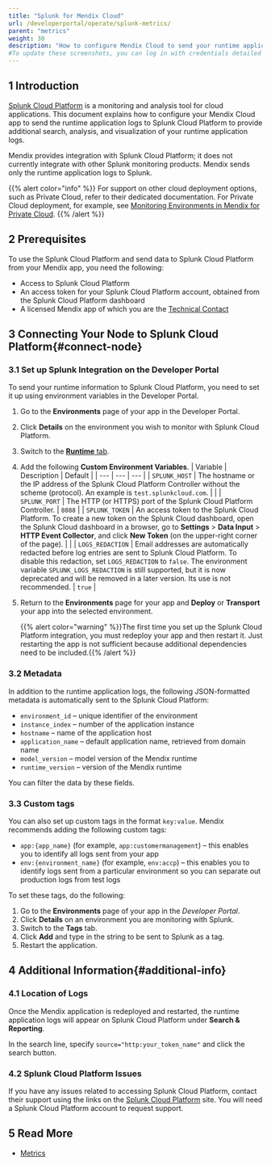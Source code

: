 ```yaml
---
title: "Splunk for Mendix Cloud"
url: /developerportal/operate/splunk-metrics/
parent: "metrics"
weight: 30
description: "How to configure Mendix Cloud to send your runtime application logs Splunk Cloud Platform."
#To update these screenshots, you can log in with credentials detailed in How to Update Screenshots Using Team Apps.
---
```


## 1 Introduction

[Splunk Cloud Platform](https://www.splunk.com/en_us/products/splunk-cloud-platform.html) is a monitoring and analysis tool for cloud applications. This document explains how to configure your Mendix Cloud app to send the runtime application logs to Splunk Cloud Platform to provide additional search, analysis, and visualization of your runtime application logs.

Mendix provides integration with Splunk Cloud Platform; it does not currently integrate with other Splunk monitoring products. Mendix sends only the runtime application logs to Splunk.

{{% alert color="info" %}}
For support on other cloud deployment options, such as Private Cloud, refer to their dedicated documentation. For Private Cloud deployment, for example, see [Monitoring Environments in Mendix for Private Cloud](/developerportal/deploy/private-cloud-monitor/).
{{% /alert %}}

## 2 Prerequisites

To use the Splunk Cloud Platform and send data to Splunk Cloud Platform from your Mendix app, you need the following:

* Access to Splunk Cloud Platform
* An access token for your Splunk Cloud Platform account, obtained from the Splunk Cloud Platform dashboard
* A licensed Mendix app of which you are the [Technical Contact](/developerportal/general/app-roles/#technical-contact)

## 3 Connecting Your Node to Splunk Cloud Platform{#connect-node}

### 3.1 Set up Splunk Integration on the Developer Portal

To send your runtime information to Splunk Cloud Platform, you need to set it up using environment variables in the Developer Portal.

1. Go to the **Environments** page of your app in the Developer Portal.
2. Click **Details** on the environment you wish to monitor with Splunk Cloud Platform. 
3. Switch to the [**Runtime** tab](/developerportal/deploy/environments-details/#runtime-tab).
4. Add the following **Custom Environment Variables**.
    | Variable | Description | Default |
    | --- | --- | --- |
    | `SPLUNK_HOST` | The hostname or the IP address of the Splunk Cloud Platform Controller without the scheme (protocol). An example is `test.splunkcloud.com`. | |
    | `SPLUNK_PORT` | The HTTP (or HTTPS) port of the Splunk Cloud Platform Controller. | `8088` |
    | `SPLUNK_TOKEN` | An access token to the Splunk Cloud Platform. To create a new token on the Splunk Cloud dashboard, open the Splunk Cloud dashboard in a browser, go to **Settings** > **Data Input** > **HTTP Event Collector**, and click **New Token** (on the upper-right corner of the page). | |
    | `LOGS_REDACTION` | Email addresses are automatically redacted before log entries are sent to Splunk Cloud Platform. To disable this redaction, set `LOGS_REDACTION` to `false`. The environment variable `SPLUNK_LOGS_REDACTION` is still supported, but it is now deprecated and will be removed in a later version. Its use is not recommended. | `true` |

5. Return to the **Environments** page for your app and **Deploy** or **Transport** your app into the selected environment.

    {{% alert color="warning" %}}The first time you set up the Splunk Cloud Platform integration, you must redeploy your app and then restart it. Just restarting the app is not sufficient because additional dependencies need to be included.{{% /alert %}}

### 3.2 Metadata

In addition to the runtime application logs, the following JSON-formatted metadata is automatically sent to the Splunk Cloud Platform:

* `environment_id` – unique identifier of the environment
* `instance_index` – number of the application instance
* `hostname` – name of the application host
* `application_name` – default application name, retrieved from domain name
* `model_version` – model version of the Mendix runtime
* `runtime_version` – version of the Mendix runtime

You can filter the data by these fields.

### 3.3 Custom tags

You can also set up custom tags in the format `key:value`. Mendix recommends adding the following custom tags:

* `app:{app_name}` (for example, `app:customermanagement`) – this enables you to identify all logs sent from your app
* `env:{environment_name}` (for example, `env:accp`) – this enables you to identify logs sent from a particular environment so you can separate out production logs from test logs

To set these tags, do the following:

1. Go to the **Environments** page of your app in the *Developer Portal*.
2. Click **Details** on an environment you are monitoring with Splunk. 
3. Switch to the **Tags** tab.
4. Click **Add** and type in the string to be sent to Splunk as a tag.
5. Restart the application.

## 4 Additional Information{#additional-info}

### 4.1 Location of Logs

Once the Mendix application is redeployed and restarted, the runtime application logs will appear on Splunk Cloud Platform under **Search & Reporting**.

In the search line, specify `source="http:your_token_name"` and click the search button.

### 4.2 Splunk Cloud Platform Issues

If you have any issues related to accessing Splunk Cloud Platform, contact their support using the links on the [Splunk Cloud Platform](https://www.splunk.com/en_us/products/splunk-cloud-platform.html) site. You will need a Splunk Cloud Platform account to request support.

## 5 Read More

* [Metrics](/developerportal/operate/metrics/)
